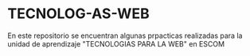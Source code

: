 # TECNOLOG-AS-WEB
En este repositorio se encuentran algunas prpacticas realizadas para la unidad de aprendizaje "TECNOLOGIAS PARA LA WEB" en ESCOM
